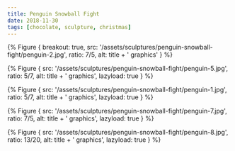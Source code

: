 ```yaml
---
title: Penguin Snowball Fight
date: 2018-11-30
tags: [chocolate, sculpture, christmas]
---
```


{% Figure {
    breakout: true,
    src: '/assets/sculptures/penguin-snowball-fight/penguin-2.jpg',
    ratio: 7/5,
    alt: title + ' graphics'
} %}

{% Figure {
    src: '/assets/sculptures/penguin-snowball-fight/penguin-5.jpg',
    ratio: 5/7,
    alt: title + ' graphics',
    lazyload: true
} %}

{% Figure {
    src: '/assets/sculptures/penguin-snowball-fight/penguin-1.jpg',
    ratio: 5/7,
    alt: title + ' graphics',
    lazyload: true
} %}

{% Figure {
    src: '/assets/sculptures/penguin-snowball-fight/penguin-7.jpg',
    ratio: 7/5,
    alt: title + ' graphics',
    lazyload: true
} %}

{% Figure {
    src: '/assets/sculptures/penguin-snowball-fight/penguin-8.jpg',
    ratio: 13/20,
    alt: title + ' graphics',
    lazyload: true
} %}